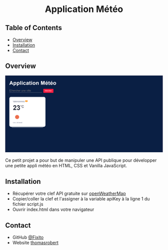<h1 align="center">Application Météo</h1>

## Table of Contents

- [Overview](#overview)
- [Installation](#installation)
- [Contact](#contact)

## Overview

![screenshot](img/overview.PNG)

Ce petit projet a pour but de manipuler une API publique pour développer une petite appli météo en HTML, CSS et Vanilla JavaScript.

## Installation

- Récupérer votre clef API gratuite sur [openWeatherMap](https://openweathermap.org/price)
- Copier/coller la clef et l'assigner à la variable apiKey à la ligne 1 du fichier script.js
- Ouvrir index.html dans votre navigateur

## Contact

- GitHub [@Fixito](https://github.com/Fixito)
- Website [thomasrobert](https://fixito.github.io/thomasrobert/)
